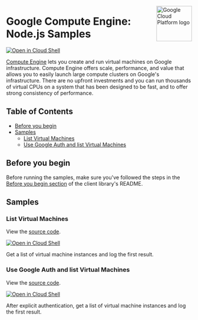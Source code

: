 [//]: # "This README.md file is auto-generated, all changes to this file will be lost."
[//]: # "To regenerate it, use `npm run generate-scaffolding`."
<img src="https://avatars2.githubusercontent.com/u/2810941?v=3&s=96" alt="Google Cloud Platform logo" title="Google Cloud Platform" align="right" height="96" width="96"/>

# Google Compute Engine: Node.js Samples

[![Open in Cloud Shell][shell_img]][shell_link]

[Compute Engine](https://cloud.google.com/compute/docs/) lets you create and run virtual machines on Google infrastructure. Compute Engine offers scale, performance, and value that allows you to easily launch large compute clusters on Google&#x27;s infrastructure. There are no upfront investments and you can run thousands of virtual CPUs on a system that has been designed to be fast, and to offer strong consistency of performance.

## Table of Contents

* [Before you begin](#before-you-begin)
* [Samples](#samples)
  * [List Virtual Machines](#list-virtual-machines)
  * [Use Google Auth and list Virtual Machines](#use-google-auth-and-list-virtual-machines)

## Before you begin

Before running the samples, make sure you've followed the steps in the
[Before you begin section](../README.md#before-you-begin) of the client
library's README.

## Samples

### List Virtual Machines

View the [source code][vms_0_code].

[![Open in Cloud Shell][shell_img]](https://console.cloud.google.com/cloudshell/open?git_repo=https://github.com/googleapis/nodejs-compute&page=editor&open_in_editor=samples/vms.js,samples/README.md)

Get a list of virtual machine instances and log the first result.

[vms_0_docs]: https://cloud.google.com/compute/docs
[vms_0_code]: vms.js

### Use Google Auth and list Virtual Machines

View the [source code][vms_api_1_code].

[![Open in Cloud Shell][shell_img]](https://console.cloud.google.com/cloudshell/open?git_repo=https://github.com/googleapis/nodejs-compute&page=editor&open_in_editor=samples/vms_api.js,samples/README.md)

After explicit authentication, get a list of virtual machine instances and log the first result.

[vms_api_1_docs]: https://cloud.google.com/compute/docs
[vms_api_1_code]: vms_api.js

[shell_img]: https://gstatic.com/cloudssh/images/open-btn.png
[shell_link]: https://console.cloud.google.com/cloudshell/open?git_repo=https://github.com/googleapis/nodejs-compute&page=editor&open_in_editor=samples/README.md
